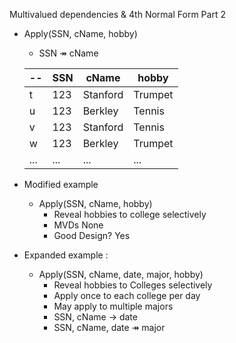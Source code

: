 Multivalued dependencies & 4th Normal Form Part 2
  - Apply(SSN, cName, hobby)
    - SSN ↠ cName

    | -- | SSN  | cName  | hobby  |
    | -- | -- | -- | -- |                          
    | t | 123  | Stanford  | Trumpet  |
    | u | 123  | Berkley  | Tennis  |
    | v | 123  | Stanford  | Tennis  |
    | w | 123  | Berkley  | Trumpet  |
    | ... | ...  | ...  | ...  |
  - Modified example
    - Apply(SSN, cName, hobby)
      - Reveal hobbies to college selectively
      - MVDs None
      - Good Design? Yes
  - Expanded example :
    - Apply(SSN, cName, date, major, hobby)
      - Reveal hobbies to Colleges selectively
      - Apply once to each college per day
      - May apply to multiple majors
      - SSN, cName → date
      - SSN, cName, date ↠ major
